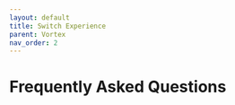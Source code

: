 ```yaml
---
layout: default
title: Switch Experience
parent: Vortex
nav_order: 2
---
```


# Frequently Asked Questions
